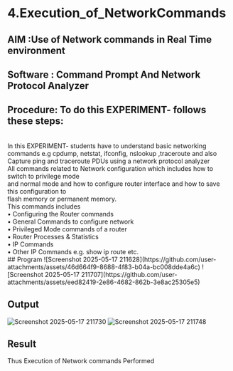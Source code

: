 # 4.Execution_of_NetworkCommands
## AIM :Use of Network commands in Real Time environment
## Software : Command Prompt And Network Protocol Analyzer
## Procedure: To do this EXPERIMENT- follows these steps:
<BR>
In this EXPERIMENT- students have to understand basic networking commands e.g cpdump, netstat, ifconfig, nslookup ,traceroute and also Capture ping and traceroute PDUs using a network protocol analyzer 
<BR>
All commands related to Network configuration which includes how to switch to privilege mode
<BR>
and normal mode and how to configure router interface and how to save this configuration to
<BR>
flash memory or permanent memory.
<BR>
This commands includes
<BR>
• Configuring the Router commands
<BR>
• General Commands to configure network
<BR>
• Privileged Mode commands of a router 
<BR>
• Router Processes & Statistics
<BR>
• IP Commands
<BR>
• Other IP Commands e.g. show ip route etc.
<BR>
## Program
![Screenshot 2025-05-17 211628](https://github.com/user-attachments/assets/46d664f9-8688-4f83-b04a-bc008dde4a6c)
![Screenshot 2025-05-17 211707](https://github.com/user-attachments/assets/eed82419-2e86-4682-862b-3e8ac25305e5)



## Output
![Screenshot 2025-05-17 211730](https://github.com/user-attachments/assets/312d16af-0515-4f9f-abfb-3a57a8684842)
![Screenshot 2025-05-17 211748](https://github.com/user-attachments/assets/10d59aec-2cf9-4ecc-8203-c842454bc0fb)

## Result
Thus Execution of Network commands Performed 
